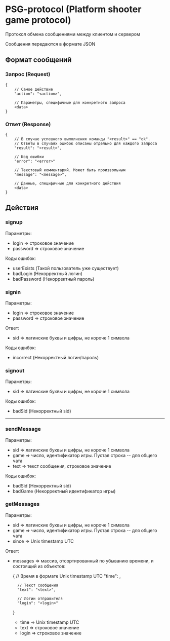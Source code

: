 # PSG-protocol (Platform shooter game protocol)

Протокол обмена сообщениями между клиентом и сервером

Сообщения передаются в формате JSON

## Формат сообщений

### Запрос (Request)

    {
        // Самое действие
        "action": "<action>",

        // Параметры, специфичные для конкретного запроса
        <data>
    }

### Ответ (Response)

    {
        // В случае успешного выполнения команды "<result>" == "ok".
        // Ответы в случаях ошибок описаны отдельно для каждого запроса
        "result": "<result>",

        // Код ошибки
        "error": "<error>"

        // Текстовый комментарий. Может быть произвольным
        "message": "<message>",

        // Данные, специфичные для конкретного действия
        <data>
    }


## Действия

### signup

Параметры:

* login => строковое значение
* password => строковое значение

Коды ошибок:

* userExists (Такой пользователь уже существует)
* badLogin (Некорректный логин)
* badPassword (Некорректный пароль)

### signin

Параметры:

* login => строковое значение
* password => строковое значение

Ответ:

* sid => латинские буквы и цифры, не короче 1 символа

Коды ошибок:

* incorrect (Некорректный логин/пароль)

### signout

Параметры:

* sid => латинские буквы и цифры, не короче 1 символа

Коды ошибок:

* badSid (Некорректный sid)

---

### sendMessage

Параметры:

* sid => латинские буквы и цифры, не короче 1 символа
* game => число, идентификатор игры. Пустая строка -- для общего чата
* text => текст сообщения, строковое значение

Коды ошибок:

* badSid (Некорректный sid)
* badGame (Некорректный идентификатор игры)

### getMessages

Параметры:

* sid => латинские буквы и цифры, не короче 1 символа
* game => число, идентификатор игры. Пустая строка -- для общего чата
* since => Unix timestamp UTC

Ответ:

* messages => массив, отсортированный по убыванию времени, и состоящий из объектов:

    {
        // Время в формате Unix timestamp UTC
        "time": <time>,

        // Текст сообщения
        "text": "<text>",

        // Логин отправителя
        "login": "<login>"
    }

    - time => Unix timestamp UTC
    - text => строковое значение
    - login => строковое значение

